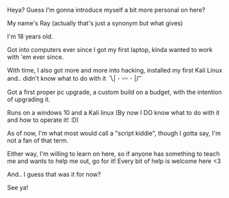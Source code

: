 Heya? Guess I'm gonna introduce myself a bit more personal on here?

My name's Ray (actually that's just a synonym but what gives)

I'm 18 years old.

Got into computers ever since I got my first laptop, kinda wanted to work with 'em ever since.

With time, I also got more and more into hacking, installed my first Kali Linux and.. didn't know what to do with it 
乁⁠|⁠ ⁠･⁠ ⁠〰⁠ ⁠･⁠ ⁠|⁠ㄏ

Got a first proper pc upgrade, a custom build on a budget, with the intention of upgrading it.

Runs on a windows 10 and a Kali linux (By now I DO know what to do with it and how to operate it! :D)

As of now, I'm what most would call a "script kiddie", though I gotta say, I'm not a fan of that term.

Either way, I'm willing to learn on here, so if anyone has something to teach me and wants to help me out, go for it! Every bit of help is welcome here <3

And.. I guess that was it for now?

See ya!
